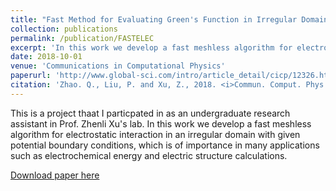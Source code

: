 ```yaml
---
title: "Fast Method for Evaluating Green's Function in Irregular Domains with Application to Charge Interaction in a Nanopore"
collection: publications
permalink: /publication/FASTELEC
excerpt: 'In this work we develop a fast meshless algorithm for electrostatic interaction in an irregular domain with given potential boundary conditions.'
date: 2018-10-01
venue: 'Communications in Computational Physics'
paperurl: 'http://www.global-sci.com/intro/article_detail/cicp/12326.html'
citation: 'Zhao. Q., Liu, P. and Xu, Z., 2018. <i>Commun. Comput. Phys.</i>, 24, pp.1214-1258'
---
```

This is a project thaat I particpated in as an undergraduate research assistant in Prof. Zhenli Xu's lab. In this work we develop a fast meshless algorithm for electrostatic interaction in an irregular domain with given potential boundary conditions, which is of importance in many applications such as electrochemical energy and electric structure calculations.

[Download paper here](http://zhaoqy1996.github.io/files/FAST_ELEC.pdf)
